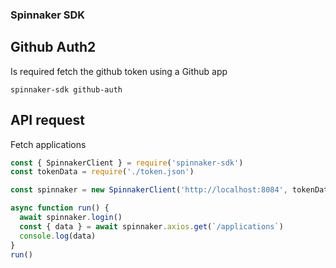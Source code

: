 ### Spinnaker SDK


## Github Auth2

Is required fetch the github token using a Github app

```
spinnaker-sdk github-auth
```

## API request

Fetch applications
```js
const { SpinnakerClient } = require('spinnaker-sdk')
const tokenData = require('./token.json')

const spinnaker = new SpinnakerClient('http://localhost:8084', tokenData)

async function run() {
  await spinnaker.login()
  const { data } = await spinnaker.axios.get(`/applications`)
  console.log(data)
}
run()
```
